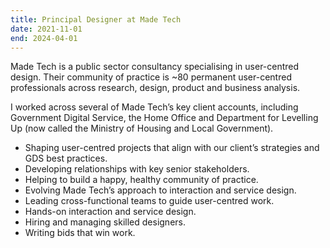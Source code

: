 ```yaml
---
title: Principal Designer at Made Tech
date: 2021-11-01
end: 2024-04-01
---
```

Made Tech is a public sector consultancy specialising in user-centred design. Their community of practice is ~80 permanent user-centred professionals across research, design, product and business analysis.

I worked across several of Made Tech’s key client accounts, including Government Digital Service, the Home Office and Department for Levelling Up (now called the Ministry of Housing and Local Government).

- Shaping user-centred projects that align with our client’s strategies and GDS best practices.
- Developing relationships with key senior stakeholders.
- Helping to build a happy, healthy community of practice.
- Evolving Made Tech’s approach to interaction and service design.
- Leading cross-functional teams to guide user-centred work.
- Hands-on interaction and service design.
- Hiring and managing skilled designers.
- Writing bids that win work.
